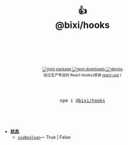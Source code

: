 <div align="center">
  <h1>
    <br/>
    👍
    <br />
    @bixi/hooks
    <br />
    <br />
    <br />
  </h1>
  <sup>
    <br />
    <br />
    <a href="https://www.npmjs.com/package/@bixi/hooks">
       <img src="https://img.shields.io/npm/v/@bixi/hooks.svg" alt="npm package" />
    </a>
    <a href="https://www.npmjs.com/package/@bixi/hooks">
      <img src="https://img.shields.io/npm/dm/@bixi/hooks.svg" alt="npm downloads" />
    </a>
    <a href="http://git.olivewind.com/bixi-hooks">
      <img src="https://img.shields.io/badge/demos-🚀-yellow.svg" alt="demos" />
    </a>
    <br />
    经过生产考验的 React Hooks(感谢 <a href="https://github.com/streamich/react-use" target="_blank">react-use</a>   )
  </sup>
  <br />
  <br />
  <br />
  <br />
  <pre>npm i <a href="https://www.npmjs.com/package/@bixi/hooks">@bixi/hooks</a></pre>
  <br />
  <br />
  <br />
</div>

- [**状态**](http://git.olivewind.com/bixi-hooks/?path=/story/%E7%8A%B6%E6%80%81-useboolean--docs)
  - [`useBoolean`](http://git.olivewind.com/bixi-hooks/?path=/story/%E7%8A%B6%E6%80%81-useboolean--docs)&mdash;  True | False
    <br/>
    <br/>

